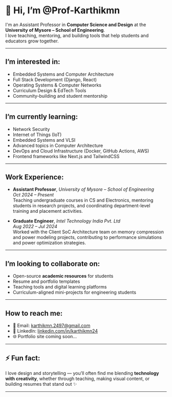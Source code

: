 # 👋 Hi, I’m @Prof-Karthikmn

I'm an Assistant Professor in **Computer Science and Design** at the **University of Mysore – School of Engineering**.  
I love teaching, mentoring, and building tools that help students and educators grow together.

---
 
## I’m interested in:
- Embedded Systems and Computer Architecture  
- Full Stack Development (Django, React)  
- Operating Systems & Computer Networks  
- Curriculum Design & EdTech Tools  
- Community-building and student mentorship  

---

## I’m currently learning:
- Network Security  
- Internet of Things (IoT)  
- Embedded Systems and VLSI  
- Advanced topics in Computer Architecture  
- DevOps and Cloud Infrastructure (Docker, GitHub Actions, AWS)  
- Frontend frameworks like Next.js and TailwindCSS  

---

## Work Experience:
- **Assistant Professor**, *University of Mysore – School of Engineering*  
  *Oct 2024 – Present*  
  Teaching undergraduate courses in CS and Electronics, mentoring students in research projects, and coordinating department-level training and placement activities.

- **Graduate Engineer**, *Intel Technology India Pvt. Ltd*  
  *Aug 2022 – Jul 2024*  
  Worked with the Client SoC Architecture team on memory compression and power modeling projects, contributing to performance simulations and power optimization strategies.

---

## I’m looking to collaborate on:
- Open-source **academic resources** for students  
- Resume and portfolio templates  
- Teaching tools and digital learning platforms  
- Curriculum-aligned mini-projects for engineering students  

---

## How to reach me:
- 📧 Email: [karthikmn.2497@gmail.com](mailto:karthikmn.2497@gmail.com)  
- 💼 LinkedIn: [linkedin.com/in/karthikmn24](https://www.linkedin.com/in/karthikmn24)  
- 🌐 Portfolio site coming soon...

---

## ⚡ Fun fact:  
I love design and storytelling — you’ll often find me blending **technology with creativity**, whether through teaching, making visual content, or building resumes that stand out ✨

---

<!---
Prof-Karthikmn/Prof-Karthikmn is a ✨ special ✨ repository because its `README.md` (this file) appears on your GitHub profile.
You can click the Preview link to take a look at your changes.
--->
